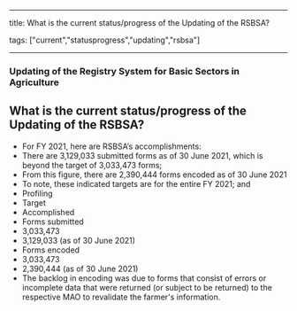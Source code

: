 
---

title: What is the current status/progress of the Updating of the RSBSA?

tags: ["current","statusprogress","updating","rsbsa"]

---

### Updating of the Registry System for Basic Sectors in Agriculture

## What is the current status/progress of the Updating of the RSBSA?


 - For FY 2021, here are RSBSA’s accomplishments:
 - There are 3,129,033 submitted forms as of 30 June 2021, which is beyond the target of 3,033,473 forms;
 - From this figure, there are 2,390,444 forms encoded as of 30 June 2021
 - To note, these indicated targets are for the entire FY 2021; and
 - Profiling
 - Target
 - Accomplished
 - Forms submitted
 - 3,033,473
 - 3,129,033 (as of 30 June 2021)
 - Forms encoded
 - 3,033,473
 - 2,390,444 (as of 30 June 2021)
 - The backlog in encoding was due to forms that consist of errors or incomplete data that were returned (or subject to be returned) to the respective MAO to revalidate the farmer's information.

